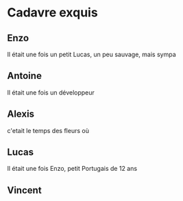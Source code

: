 # Cadavre exquis

## Enzo
Il était une fois un petit Lucas, un peu sauvage, mais sympa

## Antoine
Il était une fois un développeur

## Alexis
c'etait le temps des fleurs où
## Lucas

Il était une fois Enzo, petit Portugais de 12 ans

## Vincent
